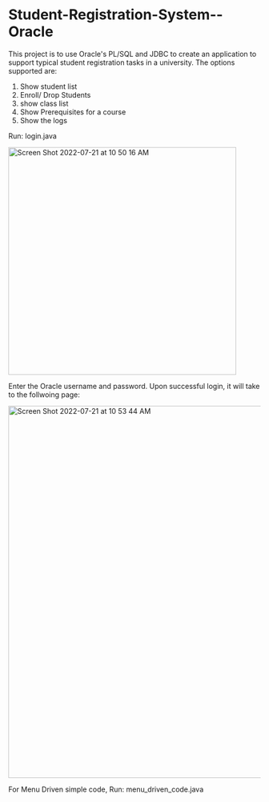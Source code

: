 # Student-Registration-System--Oracle

This project is to use Oracle's PL/SQL and JDBC to create an application to support typical student registration tasks in a university.
The options supported are: 
1. Show student list 
2. Enroll/ Drop Students
3. show class list
4. Show Prerequisites for a course
5. Show the logs

Run: login.java 

<img width="455" alt="Screen Shot 2022-07-21 at 10 50 16 AM" src="https://user-images.githubusercontent.com/63495996/180244393-cfec65b2-241b-4ed0-9ee0-7e488b08a33a.png">

Enter the Oracle username and password. Upon successful login, it will take to the follwoing page:

<img width="744" alt="Screen Shot 2022-07-21 at 10 53 44 AM" src="https://user-images.githubusercontent.com/63495996/180245080-8e2824fb-7261-45b8-8200-931ca7ff67a6.png">


For Menu Driven simple code, Run: menu_driven_code.java

